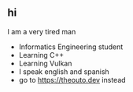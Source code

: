 ## hi

I am a very tired man

- Informatics Engineering student
- Learning C++
- Learning Vulkan
- I speak english and spanish
- go to https://theouto.dev instead
